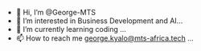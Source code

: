 - 👋 Hi, I’m @George-MTS
- 👀 I’m interested in Business Development and AI...
- 🌱 I’m currently learning coding  ...
- 📫 How to reach me george.kyalo@mts-africa.tech ...

<!---
George-MTS/George-MTS is a ✨ special ✨ repository because its `README.md` (this file) appears on your GitHub profile.
You can click the Preview link to take a look at your changes.
--->
